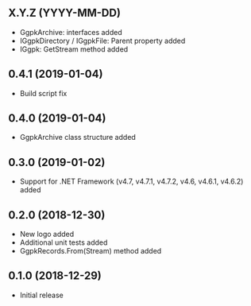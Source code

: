 ## X.Y.Z (YYYY-MM-DD)

- GgpkArchive: interfaces added
- IGgpkDirectory / IGgpkFile: Parent property added
- IGgpk: GetStream method added

## 0.4.1 (2019-01-04)

- Build script fix

## 0.4.0 (2019-01-04)

- GgpkArchive class structure added

## 0.3.0 (2019-01-02)

- Support for .NET Framework (v4.7, v4.7.1, v4.7.2, v4.6, v4.6.1, v4.6.2) added

## 0.2.0 (2018-12-30)

- New logo added
- Additional unit tests added
- GgpkRecords.From(Stream) method added

## 0.1.0 (2018-12-29)

- Initial release